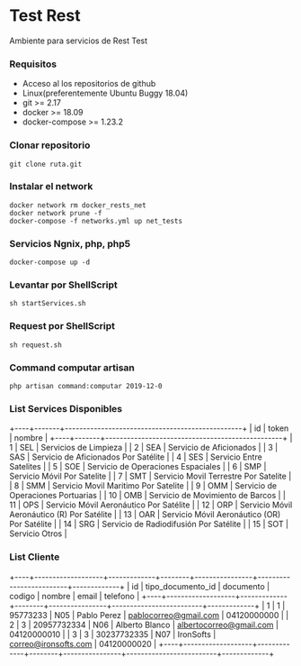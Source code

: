# Test Rest

Ambiente para servicios de Rest Test

### Requisitos

* Acceso al los repositorios de github
* Linux(preferentemente Ubuntu Buggy 18.04)
* git >= 2.17
* docker >= 18.09
* docker-compose >= 1.23.2

### Clonar repositorio 
```
git clone ruta.git

```


### Instalar el network

```
docker network rm docker_rests_net
docker network prune -f
docker-compose -f networks.yml up net_tests
```

### Servicios Ngnix, php, php5

```
docker-compose up -d
```

### Levantar por ShellScript ##
```
sh startServices.sh
```

### Request por ShellScript ##
```
sh request.sh
```

### Command computar artisan ##
```
php artisan command:computar 2019-12-0
```



### List Services Disponibles ###

+----+-------+-------------------------------------------------+
| id | token | nombre                                          |
+----+-------+-------------------------------------------------+
|  1 | SEL   | Servicios de Limpieza                           |
|  2 | SEA   | Servicio de Aficionados                         |
|  3 | SAS   | Servicio de Aficionados Por Satélite            |
|  4 | SES   | Servicio Entre Satelites                        |
|  5 | SOE   | Servicio de Operaciones Espaciales              |
|  6 | SMP   | Servicio Móvil Por Satelite                     |
|  7 | SMT   | Servicio Movil Terrestre Por Satelite           |
|  8 | SMM   | Servicio Movil Maritimo Por Satelite            |
|  9 | OMM   | Servicio de Operaciones Portuarias              |
| 10 | OMB   | Servicio de Movimiento de Barcos                |
| 11 | OPS   | Servicio Móvil Aeronáutico Por Satélite         |
| 12 | ORP   | Servicio Móvil Aeronáutico (R) Por Satélite     |
| 13 | OAR   | Servicio Móvil Aeronáutico (OR) Por Satélite    |
| 14 | SRG   | Servicio de Radiodifusión Por Satélite          |
| 15 | SOT   | Servicio Otros                                  |


### List Cliente ###

+----+-------------------+-------------+--------+----------------+-------------------------+-------------+
| id | tipo_documento_id | documento   | codigo | nombre         | email                   | telefono    |
+----+-------------------+-------------+--------+----------------+-------------------------+-------------+
|  1 |                 1 | 95773233    | N05    | Pablo Perez    | pablocorreo@gmail.com   | 04120000000 |
|  2 |                 3 | 20957732334 | N06    | Alberto Blanco | albertocorreo@gmail.com | 04120000010 |
|  3 |                 3 | 30237732335 | N07    | IronSofts      | correo@ironsofts.com    | 04120000020 |
+----+-------------------+-------------+--------+----------------+-------------------------+-------------+


